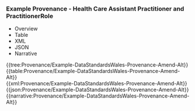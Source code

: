 ### Example Provenance - Health Care Assistant Practitioner and PractitionerRole

<div class="tab-wrap">
  <ul class="tab-head">
    <li class="tablink" onclick="openCity(this,'tabtree')" data-target="tabtree">
      Overview
    </li>
    <li class="tablink" onclick="openCity(this,'tabtable')" data-target="tabtable">
      Table
    </li>
    <li class="tablink tab-active" onclick="openCity(this,'tabxml')" data-target="tabxml">
      XML
    </li>    
    <li class="tablink" onclick="openCity(this,'tabjson')" data-target="tabjson">
      JSON
    </li>    
    <li class="tablink" onclick="openCity(this,'tabnarrative')" data-target="tabnarrative">
      Narrative
    </li>
  </ul>
  <div class="tab-main">
    <div id="tabtree" class="tabcontent">
      {{tree:Provenance/Example-DataStandardsWales-Provenance-Amend-Alt}}
    </div>
    <div id="tabtable" class="tabcontent">
      {{table:Provenance/Example-DataStandardsWales-Provenance-Amend-Alt}}
    </div>       
    <div id="tabxml" class="tabcontent active">      
      {{xml:Provenance/Example-DataStandardsWales-Provenance-Amend-Alt}}
    </div>
    <div id="tabjson" class="tabcontent">
      {{json:Provenance/Example-DataStandardsWales-Provenance-Amend-Alt}}
    </div>       
    <div id="tabnarrative" class="tabcontent">
      {{narrative:Provenance/Example-DataStandardsWales-Provenance-Amend-Alt}}
    </div>  
  </div>
</div>
